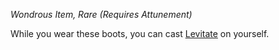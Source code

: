 _Wondrous Item, Rare (Requires Attunement)_

While you wear these boots, you can cast [Levitate](https://www.dndbeyond.com/spells/2618994-levitate) on yourself.